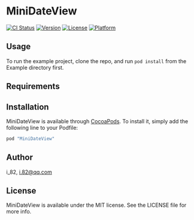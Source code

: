# MiniDateView

[![CI Status](http://img.shields.io/travis/i_82/MiniDateView.svg?style=flat)](https://travis-ci.org/i_82/MiniDateView)
[![Version](https://img.shields.io/cocoapods/v/MiniDateView.svg?style=flat)](http://cocoapods.org/pods/MiniDateView)
[![License](https://img.shields.io/cocoapods/l/MiniDateView.svg?style=flat)](http://cocoapods.org/pods/MiniDateView)
[![Platform](https://img.shields.io/cocoapods/p/MiniDateView.svg?style=flat)](http://cocoapods.org/pods/MiniDateView)

## Usage

To run the example project, clone the repo, and run `pod install` from the Example directory first.

## Requirements

## Installation

MiniDateView is available through [CocoaPods](http://cocoapods.org). To install
it, simply add the following line to your Podfile:

```ruby
pod "MiniDateView"
```

## Author

i_82, i.82@qq.com

## License

MiniDateView is available under the MIT license. See the LICENSE file for more info.
